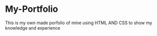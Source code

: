# My-Portfolio
This is my own made porfolio of mine using HTML AND CSS to show my knowledge and experience 
